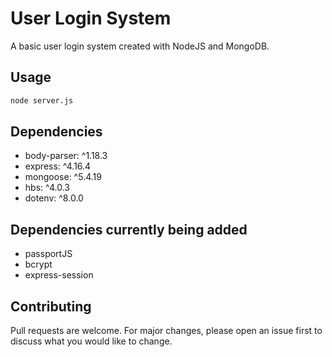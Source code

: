 # User Login System

A basic user login system created with NodeJS and MongoDB.

## Usage

```bash
node server.js
```

## Dependencies

- body-parser: ^1.18.3
- express: ^4.16.4
- mongoose: ^5.4.19
- hbs: ^4.0.3
- dotenv: ^8.0.0

## Dependencies currently being added

- passportJS
- bcrypt
- express-session

## Contributing
Pull requests are welcome. For major changes, please open an issue first to discuss what you would like to change.